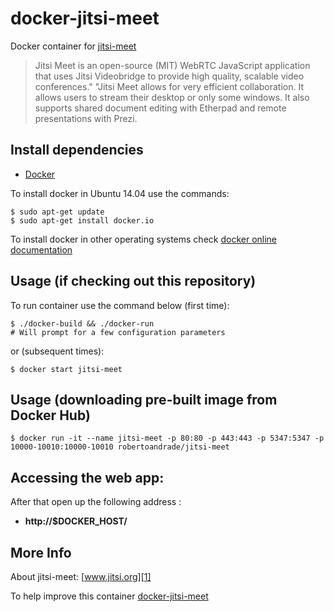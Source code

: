 # docker-jitsi-meet

Docker container for [jitsi-meet][3]

> Jitsi Meet is an open-source (MIT) WebRTC JavaScript application that uses Jitsi Videobridge to provide high quality, scalable video conferences."  "Jitsi Meet allows for very efficient collaboration. It allows users to stream their desktop or only some windows. It also supports shared document editing with Etherpad and remote presentations with Prezi.


## Install dependencies

  - [Docker][2]

To install docker in Ubuntu 14.04 use the commands:

    $ sudo apt-get update
    $ sudo apt-get install docker.io

 To install docker in other operating systems check [docker online documentation][4]

## Usage (if checking out this repository)

To run container use the command below (first time):

    $ ./docker-build && ./docker-run
	# Will prompt for a few configuration parameters

or (subsequent times):

    $ docker start jitsi-meet

## Usage (downloading pre-built image from Docker Hub)

	$ docker run -it --name jitsi-meet -p 80:80 -p 443:443 -p 5347:5347 -p 10000-10010:10000-10010 robertoandrade/jitsi-meet

## Accessing the web app:

After that open up the following address :

  - **http://$DOCKER_HOST/**


## More Info

About jitsi-meet: [www.jitsi.org][1]

To help improve this container [docker-jitsi-meet][5]


[1]:https://jitsi.org/
[2]:https://www.docker.com
[3]:https://jitsi.org/
[4]:http://docs.docker.com
[5]:https://github.com/robertoandrade/docker-jitsi-meet